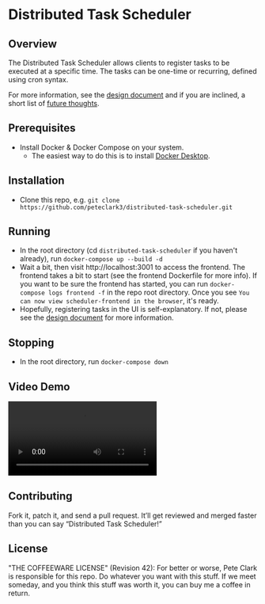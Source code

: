 # Distributed Task Scheduler

## Overview

The Distributed Task Scheduler allows clients to register tasks to be executed at a specific time. The tasks can be one-time or recurring, defined using cron syntax.  

For more information, see the [design document](docs/design.md) and if you are inclined, a short list of [future thoughts](docs/future.md).

## Prerequisites
- Install Docker & Docker Compose on your system.  
  - The easiest way to do this is to install [Docker Desktop](https://docs.docker.com/compose/install/#scenario-one-install-docker-desktop). 

## Installation
- Clone this repo, e.g. `git clone https://github.com/peteclark3/distributed-task-scheduler.git`

## Running
- In the root directory (cd `distributed-task-scheduler` if you haven't already), run `docker-compose up --build -d`
- Wait a bit, then visit http://localhost:3001 to access the frontend.  The frontend takes a bit to start (see the frontend Dockerfile for more info). If you want to be sure the frontend has started, you can run `docker-compose logs frontend -f` in the repo root directory.  Once you see `You can now view scheduler-frontend in the browser`, it's ready.
- Hopefully, registering tasks in the UI is self-explanatory.  If not, please see the [design document](docs/design.md) for more information.

## Stopping
- In the root directory, run `docker-compose down`

## Video Demo
![](video_demo.mp4)

## Contributing
Fork it, patch it, and send a pull request. It’ll get reviewed and merged faster than you can say “Distributed Task Scheduler!”

## License
"THE COFFEEWARE LICENSE" (Revision 42):
For better or worse, Pete Clark is responsible for this repo. Do whatever you want with this stuff. If we meet someday, and you think this stuff was worth it, you can buy me a coffee in return. 
